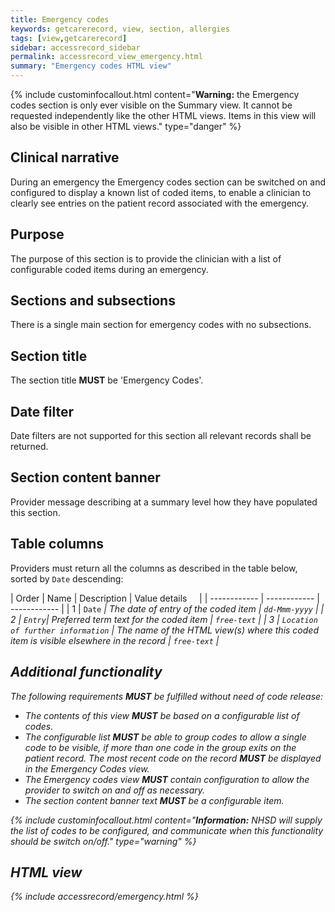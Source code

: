 ```yaml
---
title: Emergency codes
keywords: getcarerecord, view, section, allergies
tags: [view,getcarerecord]
sidebar: accessrecord_sidebar
permalink: accessrecord_view_emergency.html
summary: "Emergency codes HTML view"
---
```


{% include custominfocallout.html content="**Warning:** the Emergency codes section is only ever visible on the Summary view. It cannot be requested independently like the other HTML views. Items in this view will also be visible in other HTML views." type="danger" %}


## Clinical narrative ##

During an emergency the Emergency codes section can be switched on and configured to display a known list of coded items, to enable a clinician to clearly see entries on the patient record associated with the emergency.

## Purpose ##

The purpose of this section is to provide the clinician with a list of configurable coded items during an emergency.

## Sections and subsections ##

There is a single main section for emergency codes with no subsections.

## Section title ##

The section title **MUST** be 'Emergency Codes'.

## Date filter ##

Date filters are not supported for this section all relevant records shall be returned.

## Section content banner ##

Provider message describing at a summary level how they have populated this section.

## Table columns ##

Providers must return all the columns as described in the table below, sorted by `Date` descending:

| Order | Name | Description | Value details &nbsp;&nbsp;&nbsp; |
| ------------ | ------------ | ------------ |
| 1 | `Date`  <em class="fa fa-sort-desc" aria-hidden="true"> | The date of entry of the coded item | `dd-Mmm-yyyy` |
| 2 | `Entry`| Preferred term text for the coded item  | `free-text` |
| 3 | `Location of further information` | The name of the HTML view(s) where this coded item is visible elsewhere in the record | `free-text` |

## Additional functionality ##

The following requirements **MUST** be fulfilled without need of code release:

 - The contents of this view **MUST** be based on a configurable list of codes.
 - The configurable list **MUST** be able to group codes to allow a single code to be visible, if more than one code in the group exits on the patient record. The most recent code on the record **MUST** be displayed in the Emergency Codes view.
 - The Emergency codes view **MUST** contain configuration to allow the provider to switch on and off as necessary.
 - The section content banner text **MUST** be a configurable item.

{% include custominfocallout.html content="**Information:** NHSD will supply the list of codes to be configured, and communicate when this functionality should be switch on/off." type="warning" %}
 
## HTML view ##

{% include accessrecord/emergency.html %}

